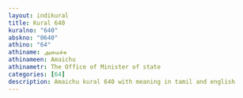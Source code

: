 ```yaml
---
layout: indikural
title: Kural 640
kuralno: "640"
abskno: "0640"
athino: "64"
athiname: அமைச்சு
athinameen: Amaichu
athinametr: The Office of Minister of state
categories: [64]
description: Amaichu kural 640 with meaning in tamil and english 
---
```



